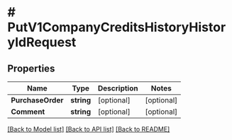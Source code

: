 # # PutV1CompanyCreditsHistoryHistoryIdRequest


## Properties 


Name | Type | Description | Notes
------------ | ------------- | ------------- | -------------
**PurchaseOrder**| **string** | [optional]  | [optional]
**Comment**| **string** | [optional]  | [optional]


[[Back to Model list]](../../README.md#models) [[Back to API list]](../../README.md#endpoints) [[Back to README]](../../README.md)

